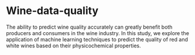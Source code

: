 # Wine-data-quality
The ability to predict wine quality accurately can greatly benefit both producers and consumers in the wine industry. In this study, we explore the application of machine learning techniques to predict the quality of red and white wines based on their physicochemical properties.

